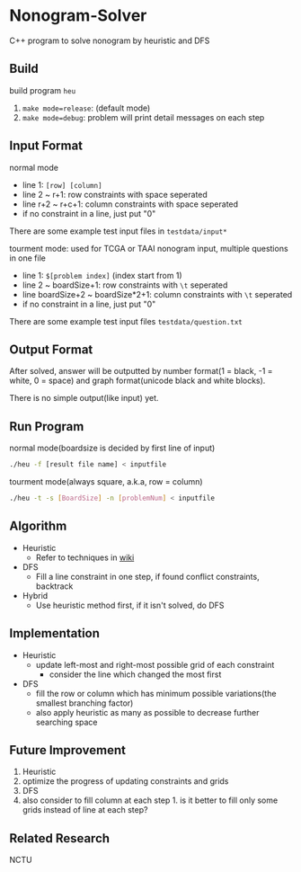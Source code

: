 # Nonogram-Solver
C++ program to solve nonogram by heuristic and DFS

## Build

build program `heu`

1. `make mode=release`: (default mode)
2. `make mode=debug`: problem will print detail messages on each step

## Input Format

normal mode
- line 1: `[row] [column]`
- line 2 ~ r+1: row constraints with space seperated
- line r+2 ~ r+c+1: column constraints with space seperated
- if no constraint in a line, just put "0"

There are some example test input files in `testdata/input*`

tourment mode: used for TCGA or TAAI nonogram input, multiple questions in one file
- line 1: `$[problem index]` (index start from 1)
- line 2 ~ boardSize+1: row constraints with `\t` seperated
- line boardSize+2 ~ boardSize*2+1: column constraints with `\t` seperated
- if no constraint in a line, just put "0"

There are some example test input files `testdata/question.txt`

## Output Format

After solved, answer will be outputted by number format(1 = black, -1 = white, 0 = space) and graph format(unicode black and white blocks).

There is no simple output(like input) yet.

## Run Program

normal mode(boardsize is decided by first line of input)
```bash
./heu -f [result file name] < inputfile
```

tourment mode(always square, a.k.a, row = column)
```bash
./heu -t -s [BoardSize] -n [problemNum] < inputfile
```

## Algorithm

- Heuristic
  - Refer to techniques in [wiki](https://en.wikipedia.org/wiki/Nonogram#Solution_techniques)
- DFS
  - Fill a line constraint in one step, if found conflict constraints, backtrack
- Hybrid
  - Use heuristic method first, if it isn't solved, do DFS

## Implementation

- Heuristic
  - update left-most and right-most possible grid of each constraint
    - consider the line which changed the most first
- DFS
  - fill the row or column which has minimum possible variations(the smallest branching factor)
  - also apply heuristic as many as possible to decrease further searching space

## Future Improvement

1. Heuristic
  1. optimize the progress of updating constraints and grids
1. DFS
  1. also consider to fill column at each step
    1. is it better to fill only some grids instead of line at each step?

## Related Research

NCTU

